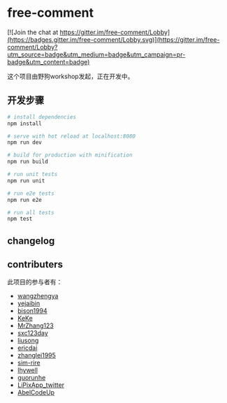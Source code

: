# free-comment

[![Join the chat at https://gitter.im/free-comment/Lobby](https://badges.gitter.im/free-comment/Lobby.svg)](https://gitter.im/free-comment/Lobby?utm_source=badge&utm_medium=badge&utm_campaign=pr-badge&utm_content=badge)

这个项目由野狗workshop发起，正在开发中。


## 开发步骤

``` bash
# install dependencies
npm install

# serve with hot reload at localhost:8080
npm run dev

# build for production with minification
npm run build

# run unit tests
npm run unit

# run e2e tests
npm run e2e

# run all tests
npm test
```

## changelog


## contributers

此项目的参与者有：

* [wangzhengya](https://github.com/wangzhengya)
* [yejaibin](https://github.com/yejaibin)
* [bison1994](https://github.com/bison1994)
* [KeKe](https://github.com/zkaip)
* [MrZhang123](https://github.com/MrZhang123)
* [sxc123day](https://github.com/sxc123day)
* [liusong](https://github.com/15369332367)
* [ericdai](https://github.com/ericdai)
* [zhanglei1995](https://github.com/zhanglei1995)
* [sim-rire](https://github.com/sim-rire)
* [lhywell](https://github.com/lhywell)
* [guorunhe](https://github.com/guorunhe)
* [LiPixApp_twitter]()
* [AbelCodeUp](https://github.com/AbelCodeUp)


